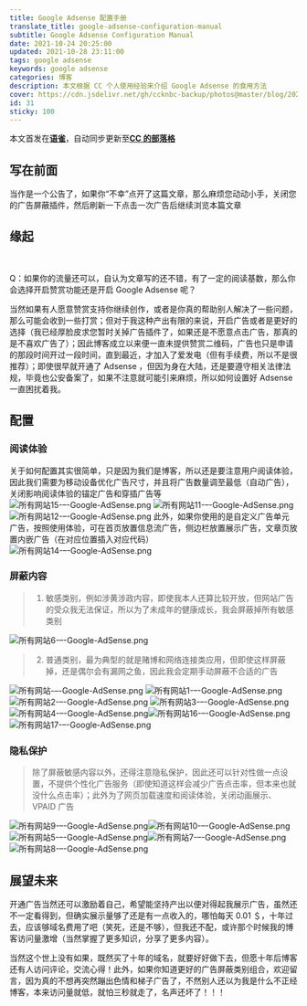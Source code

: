 ```yaml
---
title: Google Adsense 配置手册
translate_title: google-adsense-configuration-manual
subtitle: Google Adsense Configuration Manual
date: 2021-10-24 20:25:00
updated: 2021-10-28 23:11:00
tags: google adsense
keywords: google adsense
categories: 博客
description: 本文根据 CC 个人使用经验来介绍 Google Adsense 的食用方法
cover: https://cdn.jsdelivr.net/gh/ccknbc-backup/photos@master/blog/2021-10-24~20-21-41.webp
id: 31
sticky: 100
---
```


本文首发在[**语雀**](https://www.yuque.com/ccknbc/blog/31)，自动同步更新至[**CC 的部落格**](https://blog.ccknbc.cc/posts/google-adsense-configuration-manual)
**​**

## 写在前面

当作是一个公告了，如果你“不幸”点开了这篇文章，那么麻烦您动动小手，关闭您的广告屏蔽插件，然后刷新一下点击一次广告后继续浏览本篇文章
​

## 缘起

**​**

Q：如果你的流量还可以，自认为文章写的还不错，有了一定的阅读基数，那么你会选择开启赞赏功能还是开启 Google Adsense 呢？
​

当然如果有人愿意赞赏支持你继续创作，或者是你真的帮助别人解决了一些问题，那么可能会收到一些打赏；但对于我这种产出有限的来说，开启广告或者是更好的选择（我已经厚脸皮求您暂时关掉广告插件了，如果还是不愿意点击广告，那真的是不喜欢广告了）；因此博客成立以来便一直未提供赞赏二维码，广告也只是申请的那段时间开过一段时间，直到最近，才加入了爱发电（但有手续费，所以不是很推荐）；即使很早就开通了 Adsense ，但因为身在大陆，还是要遵守相关法律法规，毕竟也公安备案了，如果不注意就可能引来麻烦，所以如何设置好 Adsense 一直困扰着我。
​

## 配置

### 阅读体验

关于如何配置其实很简单，只是因为我们是博客，所以还是要注意用户阅读体验，因此我们需要为移动设备优化广告尺寸，并且将广告数量调至最低（自动广告），关闭影响阅读体验的锚定广告和穿插广告等
![所有网站15-–-Google-AdSense.png](https://cdn.nlark.com/yuque/0/2021/png/8391407/1635428346469-f4520c37-4d94-45c7-b508-82c486ab7f63.png#clientId=ud2d03121-7696-4&from=drop&id=u34996628&margin=%5Bobject%20Object%5D&name=%E6%89%80%E6%9C%89%E7%BD%91%E7%AB%9915-%E2%80%93-Google-AdSense.png&originHeight=536&originWidth=900&originalType=binary&ratio=1&size=54095&status=done&style=none&taskId=ueafa19b2-49e6-472a-9db4-36ef7af8503)
![所有网站11-–-Google-AdSense.png](https://cdn.nlark.com/yuque/0/2021/png/8391407/1635428396535-48847476-a0f6-48b9-a9d6-03ca4b239f7f.png#clientId=ud2d03121-7696-4&from=drop&id=uc3d9ad6f&margin=%5Bobject%20Object%5D&name=%E6%89%80%E6%9C%89%E7%BD%91%E7%AB%9911-%E2%80%93-Google-AdSense.png&originHeight=666&originWidth=451&originalType=binary&ratio=1&size=53097&status=done&style=none&taskId=u21478629-a5bb-47c0-8e93-0368c7e5da4)
![所有网站12-–-Google-AdSense.png](https://cdn.nlark.com/yuque/0/2021/png/8391407/1635428402109-0b01d130-db6a-4287-9108-d3f62c216bb3.png#clientId=ud2d03121-7696-4&from=drop&id=u617414fc&margin=%5Bobject%20Object%5D&name=%E6%89%80%E6%9C%89%E7%BD%91%E7%AB%9912-%E2%80%93-Google-AdSense.png&originHeight=1385&originWidth=449&originalType=binary&ratio=1&size=58805&status=done&style=none&taskId=uf602eea2-118b-47f7-ac3a-55fc796c845)
此外，如果你使用的是自定义广告单元广告，按照使用体验，可在首页放置信息流广告，侧边栏放置展示广告，文章页放置内嵌广告（在对应位置插入对应代码）
![所有网站14-–-Google-AdSense.png](https://cdn.nlark.com/yuque/0/2021/png/8391407/1635428577592-1583d7c2-dda4-4528-af6e-b84be4133140.png#clientId=ud2d03121-7696-4&from=drop&id=uf58ebec4&margin=%5Bobject%20Object%5D&name=%E6%89%80%E6%9C%89%E7%BD%91%E7%AB%9914-%E2%80%93-Google-AdSense.png&originHeight=1126&originWidth=1920&originalType=binary&ratio=1&size=186457&status=done&style=none&taskId=ue97a6c12-617c-4f0b-8c80-d37b7bf495d)

### 屏蔽内容

> 1. 敏感类别，例如涉黄涉政内容，即使我本人还算比较开放，但网站广告的受众我无法保证，所以为了未成年的健康成长，我会屏蔽掉所有敏感类别

![所有网站6-–-Google-AdSense.png](https://cdn.nlark.com/yuque/0/2021/png/8391407/1635427678324-df66d562-828f-458c-95a1-da0418b89a55.png#clientId=ud2d03121-7696-4&from=drop&id=u28c67ee4&margin=%5Bobject%20Object%5D&name=%E6%89%80%E6%9C%89%E7%BD%91%E7%AB%996-%E2%80%93-Google-AdSense.png&originHeight=1437&originWidth=1920&originalType=binary&ratio=1&size=188540&status=done&style=none&taskId=u8a560340-a133-4274-b543-71059d864cf)

> 2. 普通类别，最为典型的就是赌博和网络连接类应用，但即使这样屏蔽掉，还是偶尔会有漏网之鱼，因此我会定期手动屏蔽不合适的广告

![所有网站-–-Google-AdSense.png](https://cdn.nlark.com/yuque/0/2021/png/8391407/1635427863020-de9f1391-95d7-4794-9c6b-b4b716b92b63.png#clientId=ud2d03121-7696-4&from=drop&id=ub032e38e&margin=%5Bobject%20Object%5D&name=%E6%89%80%E6%9C%89%E7%BD%91%E7%AB%99-%E2%80%93-Google-AdSense.png&originHeight=2471&originWidth=1920&originalType=binary&ratio=1&size=371923&status=done&style=none&taskId=u464ad97d-52dd-44c1-89b2-26620541000)
![所有网站1-–-Google-AdSense.png](https://cdn.nlark.com/yuque/0/2021/png/8391407/1635427884580-ac7e7e2e-a27a-4005-9169-9283b02e0aef.png#clientId=ud2d03121-7696-4&from=drop&id=uacd846f0&margin=%5Bobject%20Object%5D&name=%E6%89%80%E6%9C%89%E7%BD%91%E7%AB%991-%E2%80%93-Google-AdSense.png&originHeight=1026&originWidth=1920&originalType=binary&ratio=1&size=167430&status=done&style=none&taskId=u40757193-cf4f-40e1-b830-77fa250ad52)
![所有网站2-–-Google-AdSense.png](https://cdn.nlark.com/yuque/0/2021/png/8391407/1635427903527-4d4de4a0-8509-485c-b508-b2ec35a3f59e.png#clientId=ud2d03121-7696-4&from=drop&id=u825a6f03&margin=%5Bobject%20Object%5D&name=%E6%89%80%E6%9C%89%E7%BD%91%E7%AB%992-%E2%80%93-Google-AdSense.png&originHeight=200&originWidth=1390&originalType=binary&ratio=1&size=41118&status=done&style=none&taskId=u6e59097f-d658-4c24-b97a-3a34b224a3a)
![所有网站3-–-Google-AdSense.png](https://cdn.nlark.com/yuque/0/2021/png/8391407/1635427910515-bda36ebb-6767-44da-ae60-3ae4065a2a12.png#clientId=ud2d03121-7696-4&from=drop&id=u1db67d41&margin=%5Bobject%20Object%5D&name=%E6%89%80%E6%9C%89%E7%BD%91%E7%AB%993-%E2%80%93-Google-AdSense.png&originHeight=391&originWidth=1380&originalType=binary&ratio=1&size=74911&status=done&style=none&taskId=u13b1ca38-4653-4bd1-accb-f937fc1eff8)![所有网站4-–-Google-AdSense.png](https://cdn.nlark.com/yuque/0/2021/png/8391407/1635427917121-d47b5ed8-55b3-45ab-b12d-8c24d14c2784.png#clientId=ud2d03121-7696-4&from=drop&id=ubdca728c&margin=%5Bobject%20Object%5D&name=%E6%89%80%E6%9C%89%E7%BD%91%E7%AB%994-%E2%80%93-Google-AdSense.png&originHeight=177&originWidth=1372&originalType=binary&ratio=1&size=46106&status=done&style=none&taskId=u3719f3a6-5647-45e0-babf-ee77f651c28)![所有网站16-–-Google-AdSense.png](https://cdn.nlark.com/yuque/0/2021/png/8391407/1635427952977-dcf2645b-5b32-41ea-87fd-26f0174e90e9.png#clientId=ud2d03121-7696-4&from=drop&id=u3669b3b1&margin=%5Bobject%20Object%5D&name=%E6%89%80%E6%9C%89%E7%BD%91%E7%AB%9916-%E2%80%93-Google-AdSense.png&originHeight=892&originWidth=1920&originalType=binary&ratio=1&size=493330&status=done&style=none&taskId=u70491bc9-040e-4c13-bccd-11310a1e6bd)![所有网站17-–-Google-AdSense.png](https://cdn.nlark.com/yuque/0/2021/png/8391407/1635427965638-fe4fec45-0413-444f-88fe-4a0e9a4aefcf.png#clientId=ud2d03121-7696-4&from=drop&id=u546bcac0&margin=%5Bobject%20Object%5D&name=%E6%89%80%E6%9C%89%E7%BD%91%E7%AB%9917-%E2%80%93-Google-AdSense.png&originHeight=892&originWidth=1920&originalType=binary&ratio=1&size=357143&status=done&style=none&taskId=u300930e4-0dd9-48c0-b830-cbed994b160)

### 隐私保护

> 除了屏蔽敏感内容以外，还得注意隐私保护，因此还可以针对性做一点设置，不提供个性化广告服务（即使知道这样会减少广告点击率，但本来也就没什么点击率）；此外为了网页加载速度和阅读体验，关闭动画展示、VPAID 广告

![所有网站9-–-Google-AdSense.png](https://cdn.nlark.com/yuque/0/2021/png/8391407/1635428112922-e64ca989-4c5e-4c23-beb5-48fb7100af82.png#clientId=ud2d03121-7696-4&from=drop&id=u1a63438b&margin=%5Bobject%20Object%5D&name=%E6%89%80%E6%9C%89%E7%BD%91%E7%AB%999-%E2%80%93-Google-AdSense.png&originHeight=1346&originWidth=1920&originalType=binary&ratio=1&size=247803&status=done&style=none&taskId=uc83adc33-68aa-4817-a8fe-6b76dfed387)![所有网站10-–-Google-AdSense.png](https://cdn.nlark.com/yuque/0/2021/png/8391407/1635428120761-09d27159-76e4-4998-8587-aa9404d438cf.png#clientId=ud2d03121-7696-4&from=drop&id=u298d1df8&margin=%5Bobject%20Object%5D&name=%E6%89%80%E6%9C%89%E7%BD%91%E7%AB%9910-%E2%80%93-Google-AdSense.png&originHeight=892&originWidth=1920&originalType=binary&ratio=1&size=154539&status=done&style=none&taskId=u4a34a550-78ff-4010-ac2b-934b73f1b7c)
![所有网站5-–-Google-AdSense.png](https://cdn.nlark.com/yuque/0/2021/png/8391407/1635428210581-3a98a62e-76aa-4b1c-845b-ad4b4be80e51.png#clientId=ud2d03121-7696-4&from=drop&id=u1d91d2de&margin=%5Bobject%20Object%5D&name=%E6%89%80%E6%9C%89%E7%BD%91%E7%AB%995-%E2%80%93-Google-AdSense.png&originHeight=787&originWidth=1432&originalType=binary&ratio=1&size=142742&status=done&style=none&taskId=uc5daad4d-4a39-44d8-9c8b-daaa36b4c7c)![所有网站7-–-Google-AdSense.png](https://cdn.nlark.com/yuque/0/2021/png/8391407/1635428224004-548d863d-d1dc-480e-8890-be1e3b991334.png#clientId=ud2d03121-7696-4&from=drop&id=uf7edb613&margin=%5Bobject%20Object%5D&name=%E6%89%80%E6%9C%89%E7%BD%91%E7%AB%997-%E2%80%93-Google-AdSense.png&originHeight=1153&originWidth=1920&originalType=binary&ratio=1&size=233451&status=done&style=none&taskId=ub77f964b-318a-4278-a713-1048ff91c53)![所有网站8-–-Google-AdSense.png](https://cdn.nlark.com/yuque/0/2021/png/8391407/1635428232516-413c44a4-7f1e-42f8-850e-b05f7cf51720.png#clientId=ud2d03121-7696-4&from=drop&id=u58c0bf14&margin=%5Bobject%20Object%5D&name=%E6%89%80%E6%9C%89%E7%BD%91%E7%AB%998-%E2%80%93-Google-AdSense.png&originHeight=1063&originWidth=1920&originalType=binary&ratio=1&size=229192&status=done&style=none&taskId=u8aca170f-9028-45d0-9138-2cadca9aeb9)

## 展望未来

开通广告当然还可以激励着自己，希望能坚持产出以便对得起我展示广告，虽然还不一定看得到，但确实展示量够了还是有一点收入的，哪怕每天 0.01 ＄，十年过去，应该够域名费用了吧（笑死，还是不够），但我还不配，或许那个时候我的博客访问量激增（当然掌握了更多知识，分享了更多内容）。
​

当然这个世上没有如果，既然买了十年的域名，就要好好做下去，但愿十年后博客还有人访问评论，交流心得！此外，如果你知道更好的广告屏蔽类别组合，欢迎留言，因为真的不想再突然蹦出色情和梯子广告了，不然别人还以为我是什么不正经博客，本来访问量就低，就怕三秒就走了，名声还坏了！！！
